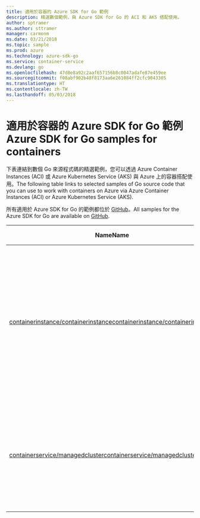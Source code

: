 ```yaml
---
title: 適用於容器的 Azure SDK for Go 範例
description: 精選數個範例，與 Azure SDK for Go 的 ACI 和 AKS 搭配使用。
author: sptramer
ms.author: sttramer
manager: carmonm
ms.date: 03/21/2018
ms.topic: sample
ms.prod: azure
ms.technology: azure-sdk-go
ms.service: container-service
ms.devlang: go
ms.openlocfilehash: 47d8e8a92c2aaf657156b8c0047adafe87e459ee
ms.sourcegitcommit: f08abf902b48f8173aa6e261084ff2cfc9043305
ms.translationtype: HT
ms.contentlocale: zh-TW
ms.lasthandoff: 05/03/2018
---
```

# <a name="azure-sdk-for-go-samples-for-containers"></a><span data-ttu-id="2338f-103">適用於容器的 Azure SDK for Go 範例</span><span class="sxs-lookup"><span data-stu-id="2338f-103">Azure SDK for Go samples for containers</span></span>

<span data-ttu-id="2338f-104">下表連結到數個 Go 來源程式碼的精選範例，您可以透過 Azure Container Instances (ACI) 或 Azure Kubernetes Service (AKS) 與 Azure 上的容器搭配使用。</span><span class="sxs-lookup"><span data-stu-id="2338f-104">The following table links to selected samples of Go source code that you can use to work with containers on Azure via Azure Container Instances (ACI) or Azure Kubernetes Service (AKS).</span></span> 

<span data-ttu-id="2338f-105">所有適用於 Azure SDK for Go 的範例都位於 [GitHub](https://github.com/Azure-Samples/azure-sdk-for-go-samples)。</span><span class="sxs-lookup"><span data-stu-id="2338f-105">All samples for the Azure SDK for Go are available on [GitHub](https://github.com/Azure-Samples/azure-sdk-for-go-samples).</span></span>

| <span data-ttu-id="2338f-106">Name</span><span class="sxs-lookup"><span data-stu-id="2338f-106">Name</span></span> | <span data-ttu-id="2338f-107">說明</span><span class="sxs-lookup"><span data-stu-id="2338f-107">Description</span></span> |
|------|-------------|
| [<span data-ttu-id="2338f-108">containerinstance/containerinstance</span><span class="sxs-lookup"><span data-stu-id="2338f-108">containerinstance/containerinstance</span></span>](https://github.com/Azure-Samples/azure-sdk-for-go-samples/blob/master/containerinstance/containerinstance.go) | <span data-ttu-id="2338f-109">使用 Azure Container 執行個體中的容器群組。</span><span class="sxs-lookup"><span data-stu-id="2338f-109">Work with container groups in Azure Container Instances.</span></span> <span data-ttu-id="2338f-110">建立和修改 ACI 群組中的容器。</span><span class="sxs-lookup"><span data-stu-id="2338f-110">Create and modify containers in an ACI group.</span></span> |
| [<span data-ttu-id="2338f-111">containerservice/managedcluster</span><span class="sxs-lookup"><span data-stu-id="2338f-111">containerservice/managedcluster</span></span>](https://github.com/Azure-Samples/azure-sdk-for-go-samples/blob/master/containerservice/managedcluster.go) | <span data-ttu-id="2338f-112">建立、刪除和檢查 Azure Kubernetes 服務 (AKS) 用戶端。</span><span class="sxs-lookup"><span data-stu-id="2338f-112">Create, delete, and inspect Azure Kubernetes Service (AKS) clients.</span></span> |
